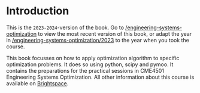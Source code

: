 # Introduction

This is the `2023-2024`-version of the book. Go to [/engineering-systems-optimization](https://teachbooks.github.io/engineering-systems-optimization) to view the most recent version of this book, or adapt the year in [/engineering-systems-optimization/2023](https://teachbooks.github.io/engineering-systems-optimization/2023) to the year when you took the course.

This book focusses on how to apply optimization algorithm to specific optimization problems. It does so using python, scipy and pymoo. It contains the preparations for the practical sessions in CME4501 Engineering Systems Optimization. All other information about this course is available on [Brightspace](https://brightspace.tudelft.nl/d2l/le/content/595155/Home).
